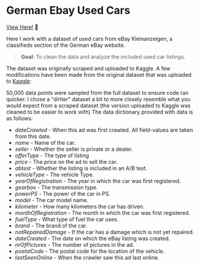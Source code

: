 # German Ebay Used Cars

[View Here!](https://nbviewer.jupyter.org/github/epatter1/ebay_car_sales/blob/master/Exploring%20Ebay%20Car%20Sales%20Data.ipynb) :eyes:

Here I work with a dataset of used cars from eBay Kleinanzeigen, a classifieds section of the German eBay website. 
 > **Goal**: To clean the data and analyze the included used car listings.

The dataset was originally scraped and uploaded to Kaggle. A few modifications have been made from the original dataset that was uploaded to [Kaggle](https://www.kaggle.com/orgesleka/used-cars-database/data):

50,000 data points were sampled from the full dataset to ensure code ran quicker. 
I chose a "dirtier" dataset a bit to more closely resemble what you would expect from a scraped dataset (the version uploaded to Kaggle was cleaned to be easier to work with)
The data dictionary provided with data is as follows:

* *dateCrawled* - When this ad was first crawled. All field-values are taken from this date.
* *name* - Name of the car.
* *seller* - Whether the seller is private or a dealer.
* *offerType* - The type of listing
* *price* - The price on the ad to sell the car.
* *abtest* - Whether the listing is included in an A/B test.
* *vehicleType* - The vehicle Type.
* *yearOfRegistration* - The year in which the car was first registered.
* *gearbox* - The transmission type.
* *powerPS* - The power of the car in PS.
* *model* - The car model name.
* *kilometer* - How many kilometers the car has driven.
* *monthOfRegistration* - The month in which the car was first registered.
* *fuelType* - What type of fuel the car uses.
* *brand* - The brand of the car.
* *notRepairedDamage* - If the car has a damage which is not yet repaired.
* *dateCreated* - The date on which the eBay listing was created.
* *nrOfPictures* - The number of pictures in the ad.
* *postalCode* - The postal code for the location of the vehicle.
* *lastSeenOnline* - When the crawler saw this ad last online.

